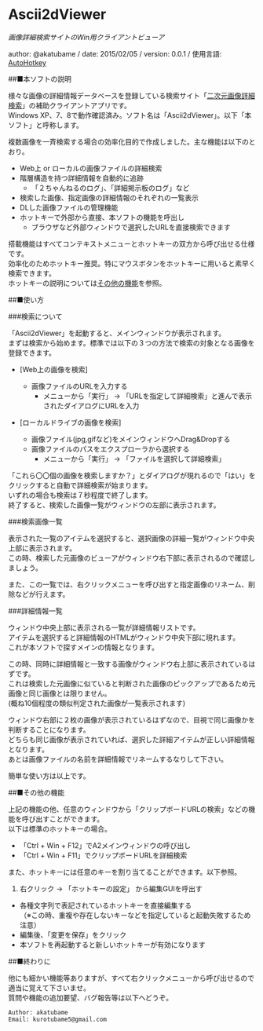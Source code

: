 # Ascii2dViewer
*画像詳細検索サイトのWin用クライアントビューア*

author: @akatubame
/ date: 2015/02/05
/ version: 0.0.1
/ 使用言語: [AutoHotkey](http://ahkwiki.net/Top)

##■本ソフトの説明

様々な画像の詳細情報データベースを登録している検索サイト「[二次元画像詳細検索](http://www.ascii2d.net/imagesearch)」の補助クライアントアプリです。  
Windows XP、7、8で動作確認済み。ソフト名は「Ascii2dViewer」。以下「本ソフト」と呼称します。

複数画像を一斉検索する場合の効率化目的で作成しました。主な機能は以下のとおり。

- Web上 or ローカルの画像ファイルの詳細検索
- 階層構造を持つ詳細情報を自動的に追跡
    - 「２ちゃんねるのログ」、「詳細掲示板のログ」など
- 検索した画像、指定画像の詳細情報のそれぞれの一覧表示
- DLした画像ファイルの管理機能
- ホットキーで外部から直接、本ソフトの機能を呼出し
    - ブラウザなど外部ウィンドウで選択したURLを直接検索できます

搭載機能はすべてコンテキストメニューとホットキーの双方から呼び出せる仕様です。  
効率化のためホットキー推奨。特にマウスボタンをホットキーに用いると素早く検索できます。  
ホットキーの説明については[その他の機能](#other)を参照。

##■使い方

###検索について

「Ascii2dViewer」を起動すると、メインウィンドウが表示されます。  
まずは検索から始めます。標準では以下の３つの方法で検索の対象となる画像を登録できます。

- [Web上の画像を検索]  
    - 画像ファイルのURLを入力する
        - メニューから「実行」 → 「URLを指定して詳細検索」と進んで表示されたダイアログにURLを入力

- [ローカルドライブの画像を検索]  
    - 画像ファイル(jpg,gifなど)をメインウィンドウへDrag&Dropする  
    - 画像ファイルのパスをエクスプローラから選択する
        - メニューから「実行」 → 「ファイルを選択して詳細検索」
	
「これら〇〇個の画像を検索しますか？」とダイアログが現れるので「はい」をクリックすると自動で詳細検索が始まります。  
いずれの場合も検索は７秒程度で終了します。  
終了すると、検索した画像一覧がウィンドウの左部に表示されます。

###検索画像一覧

表示された一覧のアイテムを選択すると、選択画像の詳細一覧がウィンドウ中央上部に表示されます。  
この時、検索した元画像のビューアがウィンドウ右下部に表示されるので確認しましょう。  

また、この一覧では、右クリックメニューを呼び出すと指定画像のリネーム、削除などが行えます。

###詳細情報一覧

ウィンドウ中央上部に表示される一覧が詳細情報リストです。  
アイテムを選択すると詳細情報のHTMLがウィンドウ中央下部に現れます。  
これが本ソフトで探すメインの情報となります。  

この時、同時に詳細情報と一致する画像がウィンドウ右上部に表示されているはずです。  
これは検索した元画像に似ていると判断された画像のピックアップであるため元画像と同じ画像とは限りません。  
(概ね10個程度の類似判定された画像が一覧表示されます)  

ウィンドウ右部に２枚の画像が表示されているはずなので、目視で同じ画像かを判断することになります。  
どちらも同じ画像が表示されていれば、選択した詳細アイテムが正しい詳細情報となります。  
あとは画像ファイルの名前を詳細情報でリネームするなりして下さい。

簡単な使い方は以上です。


##■その他の機能
<a name ="other">

上記の機能の他、任意のウィンドウから「クリップボードURLの検索」などの機能を呼び出すことができます。  
以下は標準のホットキーの場合。

- 「Ctrl + Win + F12」でA2メインウィンドウの呼び出し
- 「Ctrl + Win + F11」でクリップボードURLを詳細検索

また、ホットキーには任意のキーを割り当てることができます。以下参照。

1. 右クリック → 「ホットキーの設定」 から編集GUIを呼出す
* 各種文字列で表記されているホットキーを直接編集する  
	（※この時、重複や存在しないキーなどを指定していると起動失敗するため注意）
* 編集後、「変更を保存」をクリック
* 本ソフトを再起動すると新しいホットキーが有効になります

##■終わりに  

他にも細かい機能等ありますが、すべて右クリックメニューから呼び出せるので適当に覚えて下さいませ。  
質問や機能の追加要望、バグ報告等は以下へどうぞ。

	Author: akatubame  
	Email: kurotubame5@gmail.com
